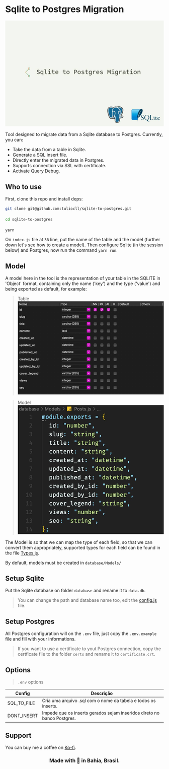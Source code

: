 # Sqlite to Postgres Migration

![Logo](doc/logo.jpg)

Tool designed to migrate data from a Sqlite database to Postgres. Currently, you can:

- Take the data from a table in Sqlite. 
- Generate a SQL insert file. 
- Directly enter the migrated data in Postgres. 
- Supports connection via SSL with certificate. 
- Activate Query Debug.

## Who to use

First, clone this repo and install deps:

```bash
git clone git@github.com:tuliocll/sqlite-to-postgres.git

cd sqlite-to-postgres

yarn
```

On `index.js` file at `38` line, put the name of the table and the model (further down let's see how to create a model). Then configure Sqlite (in the session below) and Postgres, now run the command `yarn run`.

## Model

A model here in the tool is the representation of your table in the SQLITE in 'Object' format, containing only the name ('key') and the type ('value') and being exported as default, for example:

> Table
![Schema de uma tabela chamada "post" no Sqlite](doc/model-sqlite.jpg)

> Model
![Objeto de uma tabela chamada "post" no Javascript](doc/model-js.jpg)

The Model is so that we can map the type of each field, so that we can convert them appropriately, supported types for each field can be found in the file [Types.js](src/utils/types.js).

By default, models must be created in `database/Models/`


## Setup Sqlite

Put the Sqlite database on folder `database` and rename it to `data.db`.

> You can change the path and database name too, edit the [config.js](src/config/config.js) file.

## Setup Postgres

All Postgres configuration will on the `.env` file, just copy the `.env.example` file and fill with your informations.

> If you want to use a certificate to yout Postgres connection, copy the certficate file to the folder `certs` and rename it to `certificate.crt`.

## Options

> `.env` options

| Config      | Descrição                                                               |
| ----------- | ----------------------------------------------------------------------- |
| SQL_TO_FILE | Cria uma arquivo .sql com o nome da tabela e todos os inserts.          |
| DONT_INSERT | Impede que os inserts gerados sejam inseridos direto no banco Postgres. |

## Support

You can buy me a coffee on [Ko-fi](https://ko-fi.com/tuliocll).

<div align="center">

### Made with 💙 in Bahia, Brasil.

</div>
